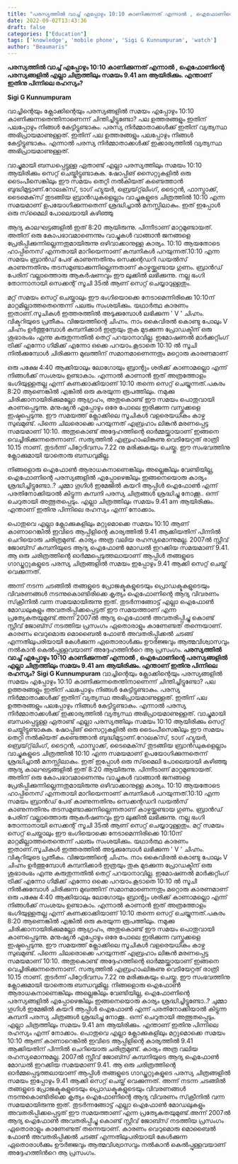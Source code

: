 ```yaml
---
title: "പരസ്യത്തില്‍ വാച്ച് എപ്പോഴും 10:10 കാണിക്കുന്നത് എന്നാല്‍ , ഐഫോണിന്റെ പരസ്യങ്ങളിൽ എല്ലാ ചിത്രത്തിലും സമയം 9.41 am ആയിരിക്കും. എന്താണ് ഇതിനു പിന്നിലെ രഹസ്യം?"
date: 2022-09-02T13:43:36
draft: false
categories: ["Education"]
tags: ['knowledge', 'mobile phone', 'Sigi G Kunnumpuram', 'watch']
author: "Beaumaris"
---
```


<strong>പരസ്യത്തില്‍ വാച്ച് എപ്പോഴും 10:10 കാണിക്കുന്നത് എന്നാല്‍ , ഐഫോണിന്റെ പരസ്യങ്ങളിൽ എല്ലാ ചിത്രത്തിലും സമയം 9.41 am ആയിരിക്കും. എന്താണ് ഇതിനു പിന്നിലെ രഹസ്യം?</strong>

<strong>Sigi G Kunnumpuram</strong>

വാച്ചിന്റെയും ക്ലോക്കിന്റെയും പരസ്യങ്ങളില്‍ സമയം എപ്പോഴും 10:10 കാണിക്കുന്നതെന്തിനാണെന്ന് ചിന്തിച്ചിട്ടുണ്ടോ? പല ഉത്തരങ്ങളും ഇതിന് പലപ്പോഴും നിങ്ങള്‍ കേട്ടിട്ടുണ്ടാകും. പരസ്യ നിര്‍മ്മാതാക്കള്‍ക്ക് ഇതിന് വ്യത്യസ്ഥ അഭിപ്രായമാണുള്ളത്. ഇതിന് പല ഉത്തരങ്ങളും പലപ്പോഴും നിങ്ങള്‍ കേട്ടിട്ടുണ്ടാകും. എന്നാല്‍ പരസ്യ നിര്‍മ്മാതാക്കള്‍ക്ക് ഇക്കാര്യത്തില്‍ വ്യത്യസ്ഥ അഭിപ്രായമാണുള്ളത്.

വാച്ചുമായി ബന്ധപ്പെട്ടുള്ള ഏതാണ്ട് എല്ലാ പരസ്യത്തിലും സമയം 10:10 ആയിരിക്കും സെറ്റ് ചെയ്തിട്ടുണ്ടാകുക. ഷോപ്പിങ് സൈറ്റുകളില്‍ ഒരു ടൈംപീസെങ്കിലും ഈ സമയം തെറ്റി നല്‍കിയത് കണ്ടെത്താന്‍ ബുദ്ധിമുട്ടാണ്.റോലക്‌സ്, ടാഗ് ഹ്യുയര്‍, ബ്രെയ്റ്റ്‌ലിംഗ്, ടൈറ്റന്‍, ഫാസ്ട്രാക്ക്, ടൈമെക്‌സ് തുടങ്ങിയ ബ്രാന്‍ഡുകളെല്ലാം വാച്ചുകളുടെ ചിത്രത്തില്‍ 10:10 എന്ന സമയമാണ് ഉപയോഗിക്കുന്നതെന്ന് ശ്രദ്ധിച്ചാല്‍ മനസ്സിലാകും. ഇത് ഇപ്പോള്‍ ഒരു സ്‌മൈലി പോലെയായി കഴിഞ്ഞു

ആദ്യ കാലഘട്ടങ്ങളില്‍ ഇത് 8:20 ആയിരുന്നു. പിന്നീടാണ് മാറ്റമുണ്ടായത്. അതിന് ഒരു കോപഭാവമാണെന്നും വാച്ചുകള്‍ വാങ്ങാന്‍ ജനങ്ങളെ പ്രേരിപ്പിക്കുന്നില്ലെന്നതുമായിരുന്നു ഒഴിവാക്കാനുള്ള കാര്യം. 10:10 ആയതോടെ ഹാപ്പിനെസ് എന്നതായി മാറിയെന്നാണ് കമ്പനികള്‍ പറയുന്നത്.10:10 എന്ന സമയം ബ്രാന്‍ഡ് പേര് കാണുന്നതിനും സെക്കന്റഡറി ഡയല്‍സ് കാണുന്നതിനും തടസമുണ്ടാക്കുന്നില്ലെന്നതാണ് കാഴ്ചയ്ക്കുണ്ടായ ഗുണം. ബ്രാന്‍ഡ് പേരിന് വല്ലാത്തൊരു ആകര്‍ഷണവും ഈ ലുക്കില്‍ ലഭിക്കുന്നു. നല്ല ഭംഗി തോന്നാനായി സെക്കന്റ് സൂചി 35ല്‍ ആണ് സെറ്റ് ചെയ്യാറുള്ളതും.

മറ്റ് സമയം സെറ്റ് ചെയ്താലും ഈ ഭംഗിയൊക്കെ നേടാമെന്നിരിക്കെ 10:10ന് മാറ്റമില്ലാത്തതെന്തെന്ന് പലരും സംശയിക്കും. യഥാര്‍ത്ഥ കാരണം ഇതാണ്.സൂചികള്‍ ഇത്തരത്തില്‍ അടുക്കുമ്പോള്‍ ലഭിക്കുന്ന ' V ' ചിഹ്നം. വിക്ടറിയുടെ പ്രതീകം. വിജയത്തിന്റെ ചിഹ്നം. നാം കൈവിരല്‍ കൊണ്ടു പോലും V ചിഹ്നം ഉര്‍ത്തുമ്പോള്‍ കമ്പനിക്കാര്‍ ഇത്രയും തുക മുടക്കുന്ന പ്രോഡക്ടിന് ഒരു ശുഭാരംഭം എന്നു കരുതുന്നതില്‍ തെറ്റ് പറയാനാവില്ല. ഇമോഷണല്‍ മാര്‍ക്കറ്റിംഗ് ട്രിക്ക് എന്നോ ഗിമിക്ക് എന്നോ ഒക്കെ പറയാം.കൂടാതെ 10:10 ല്‍ സൂചി നില്‍ക്കുമ്പോള്‍ ചിരിക്കുന്ന മുഖത്തിന് സമാനമാണെന്നതും മറ്റൊരു കാരണമാണ്

ഒരു പക്ഷേ 4:40 ആക്കിയാലും ലോഗോയും ബ്രാന്റും ശരിക്ക് കാണാമല്ലൊ എന്ന് നിങ്ങള്‍ക്ക് സംശയം ഉണ്ടാകാം. എന്നാല്‍ കാണാന്‍ ഇത് അത്രത്തോളം ഭംഗിയുള്ളതല്ല എന്ന് കണക്കാക്കിയാണ് 10:10 തന്നെ സെറ്റ് ചെയ്യുന്നത്.പകരം 8:20 ആണെങ്കിൽ എങ്കിൽ ഒരു കരയുന്ന രൂപത്തിലും. നമുക്കു ചിരിക്കാനായിരിക്കുമല്ലോ ആഗ്രഹം, അതുകൊണ്ട് ഈ സമയം പൊതുവായി കാണപ്പെടുന്നു. മനുഷ്യൻ എപ്പോഴും ഒരേ പോലെ ഇരിക്കുന്ന വസ്തുക്കളെ ഇഷ്ടപ്പെടുന്നു. ഈ സമയത്ത് ക്ലോക്കിലെ സൂചികൾ വളരെയധികം കാഴ്ച സുഖമുണ്ട്.
പിന്നെ ചിലരൊക്കെ പറയുന്നത് എബ്രഹാം ലിങ്കൻ മരണപ്പെട്ട സമയമാണ് 10:10. അതുകൊണ്ട് അദ്ദേഹത്തിന്റെ ഓർമ്മയ്ക്കായാണ് ഇങ്ങനെ വെച്ചിരിക്കുന്നതെന്നാണ്. സത്യത്തിൽ എബ്രഹാംലിങ്കണു വെടിയേറ്റത് രാത്രി 10.15 നാണ്. തുടർന്ന് പിറ്റേദിവസം 7.22 നു മരിക്കുകയും ചെയ്തു. ഈ സംഭവത്തിനു ക്ലോക്കുമായി യാതൊരു ബന്ധവുമില്ല.

നിങ്ങളൊരു ഐഫോൺ ആരാധകനാണെങ്കിലും അല്ലെങ്കിലും വേണ്ടിയില്ല, ഐഫോണിന്റെ പരസ്യങ്ങളിൽ എപ്പോഴെങ്കിലും ഇങ്ങനെയൊരു കാര്യം ശ്രദ്ധിച്ചിട്ടുണ്ടോ..? ചുമ്മാ ഗൂഗിൾ ഇമേജിൽ കയറി ആപ്പിൾ ഐഫോൺ എന്ന് പരതിനോക്കിയാൽ കിട്ടുന്ന കമ്പനി പരസ്യ ചിത്രങ്ങൾ ശ്രദ്ധിച്ചു നോക്കൂ.. ഒന്ന് ചെറുതായി അത്ഭുതപ്പെടും. എല്ലാ ചിത്രത്തിലും സമയം 9.41 am ആയിരിക്കും. എന്താണ് ഇതിനു പിന്നിലെ രഹസ്യം എന്ന് നോക്കാം.

പൊതുവെ എല്ലാ ക്ലോക്കുകളിലും മറ്റുമൊക്കെ സമയം 10:10 ആണ് കാണാറെങ്കിൽ ഇവിടെ ആപ്പിളിന്റെ കാര്യത്തിൽ 9.41 ആക്കിയതിന് പിന്നിൽ ചെറിയൊരു ചരിത്രമുണ്ട്. കാര്യം അത്ര വലിയ രഹസ്യമൊന്നുമല്ല. 2007ൽ സ്റ്റീവ് ജോബ്സ് കമ്പനിയുടെ ആദ്യ ഐഫോൺ മോഡൽ ഇറക്കിയ സമയമാണ് 9.41. ആ ഒരു ചരിത്രത്തിന്റെ ഓർമ്മപ്പെടുത്തലായാണ് ആപ്പിൾ തങ്ങളുടെ ഗാഡ്ജറ്റുകളുടെ പരസ്യ ചിത്രങ്ങളിൽ സമയം ഇപ്പോഴും 9.41 ആക്കി സെറ്റ് ചെയ്ത് വെക്കുന്നത്.

അന്ന് നടന്ന ചടങ്ങിൽ തങ്ങളുടെ പ്രോജക്ടുകളുടെയും പ്രൊഡക്ടുകളുടെയും വിവരണങ്ങൾ നടന്നുകൊണ്ടിരിക്കെ കൃത്യം ഐഫോണിന്റെ ആദ്യ വിവരണം സ്‌ക്രീനിൽ വന്ന സമയമായിരുന്നു ഇത്. തുടർന്നങ്ങോട്ട് എല്ലാ ഐഫോൺ മോഡലുകളും അവതരിപ്പിക്കപ്പെട്ടത് ഈ സമയത്താണ് എന്ന പ്രത്യേകതയുമുണ്ട്.അന്ന് 2007ൽ ആദ്യ ഐഫോൺ അവതരിപ്പിച്ചു കൊണ്ട് സ്റ്റീവ് ജോബ്സ് നടത്തിയ പ്രസംഗം ഏതൊരാളും കാണേണ്ടത് തന്നെയാണ്. കാരണം വെറുമൊരു മൊബൈൽ ഫോൺ അവതരിപ്പിക്കൽ ചടങ്ങ് എന്നതിലുപരിയായി കേൾക്കുന്ന ഏതൊരാൾക്കും ഊർജ്ജവും ആത്മവിശ്വാസവും നൽകാൻ കെൽപ്പുള്ളവയാണ് അദ്ദേഹത്തിൻറെ ആ പ്രസംഗം.
**പരസ്യത്തില്‍ വാച്ച് എപ്പോഴും 10:10 കാണിക്കുന്നത് എന്നാല്‍ , ഐഫോണിന്റെ പരസ്യങ്ങളിൽ എല്ലാ ചിത്രത്തിലും സമയം 9.41 am ആയിരിക്കും. എന്താണ് ഇതിനു പിന്നിലെ രഹസ്യം?** **Sigi G Kunnumpuram** വാച്ചിന്റെയും ക്ലോക്കിന്റെയും പരസ്യങ്ങളില്‍ സമയം എപ്പോഴും 10:10 കാണിക്കുന്നതെന്തിനാണെന്ന് ചിന്തിച്ചിട്ടുണ്ടോ? പല ഉത്തരങ്ങളും ഇതിന് പലപ്പോഴും നിങ്ങള്‍ കേട്ടിട്ടുണ്ടാകും. പരസ്യ നിര്‍മ്മാതാക്കള്‍ക്ക് ഇതിന് വ്യത്യസ്ഥ അഭിപ്രായമാണുള്ളത്. ഇതിന് പല ഉത്തരങ്ങളും പലപ്പോഴും നിങ്ങള്‍ കേട്ടിട്ടുണ്ടാകും. എന്നാല്‍ പരസ്യ നിര്‍മ്മാതാക്കള്‍ക്ക് ഇക്കാര്യത്തില്‍ വ്യത്യസ്ഥ അഭിപ്രായമാണുള്ളത്. വാച്ചുമായി ബന്ധപ്പെട്ടുള്ള ഏതാണ്ട് എല്ലാ പരസ്യത്തിലും സമയം 10:10 ആയിരിക്കും സെറ്റ് ചെയ്തിട്ടുണ്ടാകുക. ഷോപ്പിങ് സൈറ്റുകളില്‍ ഒരു ടൈംപീസെങ്കിലും ഈ സമയം തെറ്റി നല്‍കിയത് കണ്ടെത്താന്‍ ബുദ്ധിമുട്ടാണ്.റോലക്‌സ്, ടാഗ് ഹ്യുയര്‍, ബ്രെയ്റ്റ്‌ലിംഗ്, ടൈറ്റന്‍, ഫാസ്ട്രാക്ക്, ടൈമെക്‌സ് തുടങ്ങിയ ബ്രാന്‍ഡുകളെല്ലാം വാച്ചുകളുടെ ചിത്രത്തില്‍ 10:10 എന്ന സമയമാണ് ഉപയോഗിക്കുന്നതെന്ന് ശ്രദ്ധിച്ചാല്‍ മനസ്സിലാകും. ഇത് ഇപ്പോള്‍ ഒരു സ്‌മൈലി പോലെയായി കഴിഞ്ഞു ആദ്യ കാലഘട്ടങ്ങളില്‍ ഇത് 8:20 ആയിരുന്നു. പിന്നീടാണ് മാറ്റമുണ്ടായത്. അതിന് ഒരു കോപഭാവമാണെന്നും വാച്ചുകള്‍ വാങ്ങാന്‍ ജനങ്ങളെ പ്രേരിപ്പിക്കുന്നില്ലെന്നതുമായിരുന്നു ഒഴിവാക്കാനുള്ള കാര്യം. 10:10 ആയതോടെ ഹാപ്പിനെസ് എന്നതായി മാറിയെന്നാണ് കമ്പനികള്‍ പറയുന്നത്.10:10 എന്ന സമയം ബ്രാന്‍ഡ് പേര് കാണുന്നതിനും സെക്കന്റഡറി ഡയല്‍സ് കാണുന്നതിനും തടസമുണ്ടാക്കുന്നില്ലെന്നതാണ് കാഴ്ചയ്ക്കുണ്ടായ ഗുണം. ബ്രാന്‍ഡ് പേരിന് വല്ലാത്തൊരു ആകര്‍ഷണവും ഈ ലുക്കില്‍ ലഭിക്കുന്നു. നല്ല ഭംഗി തോന്നാനായി സെക്കന്റ് സൂചി 35ല്‍ ആണ് സെറ്റ് ചെയ്യാറുള്ളതും. മറ്റ് സമയം സെറ്റ് ചെയ്താലും ഈ ഭംഗിയൊക്കെ നേടാമെന്നിരിക്കെ 10:10ന് മാറ്റമില്ലാത്തതെന്തെന്ന് പലരും സംശയിക്കും. യഥാര്‍ത്ഥ കാരണം ഇതാണ്.സൂചികള്‍ ഇത്തരത്തില്‍ അടുക്കുമ്പോള്‍ ലഭിക്കുന്ന ' V ' ചിഹ്നം. വിക്ടറിയുടെ പ്രതീകം. വിജയത്തിന്റെ ചിഹ്നം. നാം കൈവിരല്‍ കൊണ്ടു പോലും V ചിഹ്നം ഉര്‍ത്തുമ്പോള്‍ കമ്പനിക്കാര്‍ ഇത്രയും തുക മുടക്കുന്ന പ്രോഡക്ടിന് ഒരു ശുഭാരംഭം എന്നു കരുതുന്നതില്‍ തെറ്റ് പറയാനാവില്ല. ഇമോഷണല്‍ മാര്‍ക്കറ്റിംഗ് ട്രിക്ക് എന്നോ ഗിമിക്ക് എന്നോ ഒക്കെ പറയാം.കൂടാതെ 10:10 ല്‍ സൂചി നില്‍ക്കുമ്പോള്‍ ചിരിക്കുന്ന മുഖത്തിന് സമാനമാണെന്നതും മറ്റൊരു കാരണമാണ് ഒരു പക്ഷേ 4:40 ആക്കിയാലും ലോഗോയും ബ്രാന്റും ശരിക്ക് കാണാമല്ലൊ എന്ന് നിങ്ങള്‍ക്ക് സംശയം ഉണ്ടാകാം. എന്നാല്‍ കാണാന്‍ ഇത് അത്രത്തോളം ഭംഗിയുള്ളതല്ല എന്ന് കണക്കാക്കിയാണ് 10:10 തന്നെ സെറ്റ് ചെയ്യുന്നത്.പകരം 8:20 ആണെങ്കിൽ എങ്കിൽ ഒരു കരയുന്ന രൂപത്തിലും. നമുക്കു ചിരിക്കാനായിരിക്കുമല്ലോ ആഗ്രഹം, അതുകൊണ്ട് ഈ സമയം പൊതുവായി കാണപ്പെടുന്നു. മനുഷ്യൻ എപ്പോഴും ഒരേ പോലെ ഇരിക്കുന്ന വസ്തുക്കളെ ഇഷ്ടപ്പെടുന്നു. ഈ സമയത്ത് ക്ലോക്കിലെ സൂചികൾ വളരെയധികം കാഴ്ച സുഖമുണ്ട്. പിന്നെ ചിലരൊക്കെ പറയുന്നത് എബ്രഹാം ലിങ്കൻ മരണപ്പെട്ട സമയമാണ് 10:10. അതുകൊണ്ട് അദ്ദേഹത്തിന്റെ ഓർമ്മയ്ക്കായാണ് ഇങ്ങനെ വെച്ചിരിക്കുന്നതെന്നാണ്. സത്യത്തിൽ എബ്രഹാംലിങ്കണു വെടിയേറ്റത് രാത്രി 10.15 നാണ്. തുടർന്ന് പിറ്റേദിവസം 7.22 നു മരിക്കുകയും ചെയ്തു. ഈ സംഭവത്തിനു ക്ലോക്കുമായി യാതൊരു ബന്ധവുമില്ല. നിങ്ങളൊരു ഐഫോൺ ആരാധകനാണെങ്കിലും അല്ലെങ്കിലും വേണ്ടിയില്ല, ഐഫോണിന്റെ പരസ്യങ്ങളിൽ എപ്പോഴെങ്കിലും ഇങ്ങനെയൊരു കാര്യം ശ്രദ്ധിച്ചിട്ടുണ്ടോ..? ചുമ്മാ ഗൂഗിൾ ഇമേജിൽ കയറി ആപ്പിൾ ഐഫോൺ എന്ന് പരതിനോക്കിയാൽ കിട്ടുന്ന കമ്പനി പരസ്യ ചിത്രങ്ങൾ ശ്രദ്ധിച്ചു നോക്കൂ.. ഒന്ന് ചെറുതായി അത്ഭുതപ്പെടും. എല്ലാ ചിത്രത്തിലും സമയം 9.41 am ആയിരിക്കും. എന്താണ് ഇതിനു പിന്നിലെ രഹസ്യം എന്ന് നോക്കാം. പൊതുവെ എല്ലാ ക്ലോക്കുകളിലും മറ്റുമൊക്കെ സമയം 10:10 ആണ് കാണാറെങ്കിൽ ഇവിടെ ആപ്പിളിന്റെ കാര്യത്തിൽ 9.41 ആക്കിയതിന് പിന്നിൽ ചെറിയൊരു ചരിത്രമുണ്ട്. കാര്യം അത്ര വലിയ രഹസ്യമൊന്നുമല്ല. 2007ൽ സ്റ്റീവ് ജോബ്സ് കമ്പനിയുടെ ആദ്യ ഐഫോൺ മോഡൽ ഇറക്കിയ സമയമാണ് 9.41. ആ ഒരു ചരിത്രത്തിന്റെ ഓർമ്മപ്പെടുത്തലായാണ് ആപ്പിൾ തങ്ങളുടെ ഗാഡ്ജറ്റുകളുടെ പരസ്യ ചിത്രങ്ങളിൽ സമയം ഇപ്പോഴും 9.41 ആക്കി സെറ്റ് ചെയ്ത് വെക്കുന്നത്. അന്ന് നടന്ന ചടങ്ങിൽ തങ്ങളുടെ പ്രോജക്ടുകളുടെയും പ്രൊഡക്ടുകളുടെയും വിവരണങ്ങൾ നടന്നുകൊണ്ടിരിക്കെ കൃത്യം ഐഫോണിന്റെ ആദ്യ വിവരണം സ്‌ക്രീനിൽ വന്ന സമയമായിരുന്നു ഇത്. തുടർന്നങ്ങോട്ട് എല്ലാ ഐഫോൺ മോഡലുകളും അവതരിപ്പിക്കപ്പെട്ടത് ഈ സമയത്താണ് എന്ന പ്രത്യേകതയുമുണ്ട്.അന്ന് 2007ൽ ആദ്യ ഐഫോൺ അവതരിപ്പിച്ചു കൊണ്ട് സ്റ്റീവ് ജോബ്സ് നടത്തിയ പ്രസംഗം ഏതൊരാളും കാണേണ്ടത് തന്നെയാണ്. കാരണം വെറുമൊരു മൊബൈൽ ഫോൺ അവതരിപ്പിക്കൽ ചടങ്ങ് എന്നതിലുപരിയായി കേൾക്കുന്ന ഏതൊരാൾക്കും ഊർജ്ജവും ആത്മവിശ്വാസവും നൽകാൻ കെൽപ്പുള്ളവയാണ് അദ്ദേഹത്തിൻറെ ആ പ്രസംഗം.
